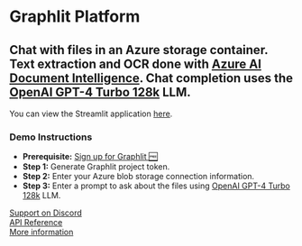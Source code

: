 # Graphlit Platform

## Chat with files in an Azure storage container. Text extraction and OCR done with [Azure AI Document Intelligence](https://azure.microsoft.com/en-us/products/ai-services/ai-document-intelligence). Chat completion uses the [OpenAI GPT-4 Turbo 128k](https://platform.openai.com/docs/models/gpt-4-and-gpt-4-turbo) LLM.

You can view the Streamlit application [here](https://graphlit-samples-chat-pdf.streamlit.app/).

### Demo Instructions
- **Prerequisite:** [Sign up for Graphlit 🆓](https://docs.graphlit.dev/getting-started/signup)
- **Step 1:** Generate Graphlit project token.
- **Step 2:** Enter your Azure blob storage connection information.
- **Step 3:** Enter a prompt to ask about the files using [OpenAI GPT-4 Turbo 128k](https://platform.openai.com/docs/models/gpt-4-and-gpt-4-turbo) LLM.

[Support on Discord](https://discord.gg/ygFmfjy3Qx)            
[API Reference](https://docs.graphlit.dev/graphlit-data-api/api-reference)     
[More information](https://www.graphlit.com)